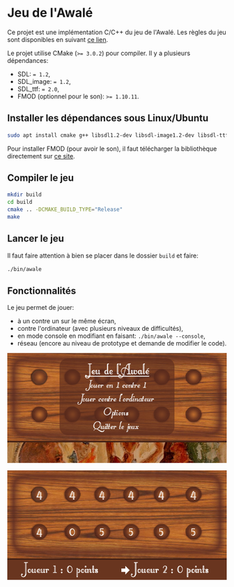 # Jeu de l'Awalé

Ce projet est une implémentation C/C++ du jeu de l'Awalé.
Les règles du jeu sont disponibles en suivant [ce lien](http://www.lecomptoirdesjeux.com/l-awale.htm).

Le projet utilise CMake (`>= 3.0.2`) pour compiler.
Il y a plusieurs dépendances:
- SDL: `= 1.2`,
- SDL_image: `= 1.2`,
- SDL_ttf: `= 2.0`,
- FMOD (optionnel pour le son): `>= 1.10.11`.

## Installer les dépendances sous Linux/Ubuntu

```bash
sudo apt install cmake g++ libsdl1.2-dev libsdl-image1.2-dev libsdl-ttf2.0-dev
```

Pour installer FMOD (pour avoir le son), il faut télécharger la bibliothèque directement sur [ce site](https://www.fmod.com/download).

## Compiler le jeu

```bash
mkdir build
cd build
cmake .. -DCMAKE_BUILD_TYPE="Release"
make
```

## Lancer le jeu

Il faut faire attention à bien se placer dans le dossier `build` et faire:
```bash
./bin/awale
```

## Fonctionnalités

Le jeu permet de jouer:
- à un contre un sur le même écran,
- contre l'ordinateur (avec plusieurs niveaux de difficultés),
- en mode console en modifiant en faisant: `./bin/awale --console`,
- réseau (encore au niveau de prototype et demande de modifier le code).

![screenshot menu](media/images/screen1.png)

![screenshot in-game](media/images/screen2.png)